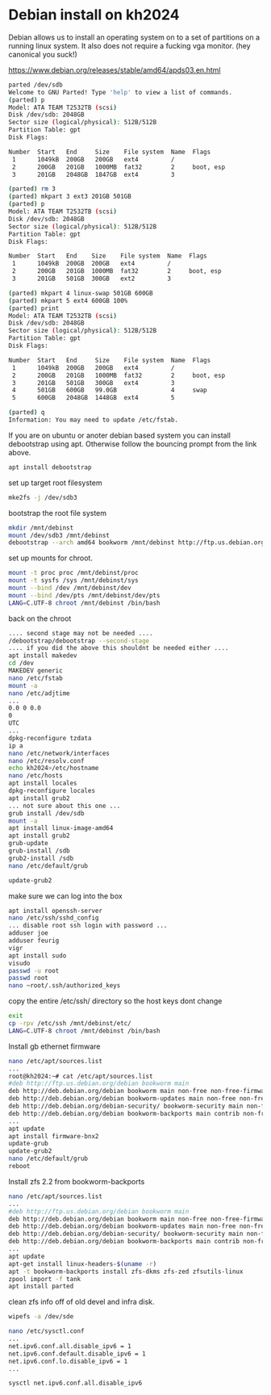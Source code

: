 # Debian install on kh2024

Debian allows us to install an operating system on to a set of partitions on a running linux system. It also does not require a fucking vga monitor. (hey canonical you suck!)

<https://www.debian.org/releases/stable/amd64/apds03.en.html>

```sh
parted /dev/sdb
Welcome to GNU Parted! Type 'help' to view a list of commands.
(parted) p
Model: ATA TEAM T2532TB (scsi)
Disk /dev/sdb: 2048GB
Sector size (logical/physical): 512B/512B
Partition Table: gpt
Disk Flags:

Number  Start   End     Size    File system  Name  Flags
 1      1049kB  200GB   200GB   ext4         /
 2      200GB   201GB   1000MB  fat32        2     boot, esp
 3      201GB   2048GB  1847GB  ext4         3

(parted) rm 3
(parted) mkpart 3 ext3 201GB 501GB
(parted) p
Model: ATA TEAM T2532TB (scsi)
Disk /dev/sdb: 2048GB
Sector size (logical/physical): 512B/512B
Partition Table: gpt
Disk Flags:

Number  Start   End    Size    File system  Name  Flags
 1      1049kB  200GB  200GB   ext4         /
 2      200GB   201GB  1000MB  fat32        2     boot, esp
 3      201GB   501GB  300GB   ext2         3

(parted) mkpart 4 linux-swap 501GB 600GB
(parted) mkpart 5 ext4 600GB 100%
(parted) print
Model: ATA TEAM T2532TB (scsi)
Disk /dev/sdb: 2048GB
Sector size (logical/physical): 512B/512B
Partition Table: gpt
Disk Flags:

Number  Start   End     Size    File system  Name  Flags
 1      1049kB  200GB   200GB   ext4         /
 2      200GB   201GB   1000MB  fat32        2     boot, esp
 3      201GB   501GB   300GB   ext4         3
 4      501GB   600GB   99.0GB               4     swap
 5      600GB   2048GB  1448GB  ext4         5

(parted) q
Information: You may need to update /etc/fstab.

```

If you are on ubuntu or anoter debian based system you can install debootstrap using apt.
Otherwise follow the bouncing prompt from the link above.

```sh
apt install debootstrap
```

set up target root filesystem

```sh
mke2fs -j /dev/sdb3
```
bootstrap the root file system

```sh
mkdir /mnt/debinst
mount /dev/sdb3 /mnt/debinst
debootstrap --arch amd64 bookworm /mnt/debinst http://ftp.us.debian.org/debian
```

set up mounts for chroot.


```sh
mount -t proc proc /mnt/debinst/proc
mount -t sysfs /sys /mnt/debinst/sys
mount --bind /dev /mnt/debinst/dev
mount --bind /dev/pts /mnt/debinst/dev/pts
LANG=C.UTF-8 chroot /mnt/debinst /bin/bash
```
back on the chroot

```sh
.... second stage may not be needed ....
/debootstrap/debootstrap --second-stage
.... if you did the above this shouldnt be needed either ....
apt install makedev
cd /dev
MAKEDEV generic
nano /etc/fstab
mount -a
nano /etc/adjtime
...
0.0 0 0.0
0
UTC
...
dpkg-reconfigure tzdata
ip a
nano /etc/network/interfaces
nano /etc/resolv.conf
echo kh2024>/etc/hostname
nano /etc/hosts
apt install locales
dpkg-reconfigure locales
apt install grub2
... not sure about this one ...
grub install /dev/sdb
mount -a
apt install linux-image-amd64
apt install grub2
grub-update
grub-install /sdb
grub2-install /sdb
nano /etc/default/grub

update-grub2
```

make sure we can log into the box

```sh
apt install openssh-server
nano /etc/ssh/sshd_config
... disable root ssh login with password ...
adduser joe
adduser feurig
vigr
apt install sudo
visudo
passwd -u root
passwd root
nano ~root/.ssh/authorized_keys
```

copy the entire /etc/ssh/ directory so the host keys dont change

```sh
exit
cp -rpv /etc/ssh /mnt/debinst/etc/
LANG=C.UTF-8 chroot /mnt/debinst /bin/bash
```

Install gb ethernet firmware

```sh
nano /etc/apt/sources.list
...
root@kh2024:~# cat /etc/apt/sources.list
#deb http://ftp.us.debian.org/debian bookworm main
deb http://deb.debian.org/debian bookworm main non-free non-free-firmware contrib
deb http://deb.debian.org/debian bookworm-updates main non-free non-free-firmware contrib
deb http://deb.debian.org/debian-security/ bookworm-security main non-free non-free-firmware contrib
deb http://deb.debian.org/debian bookworm-backports main contrib non-free non-free-firmware
...
apt update
apt install firmware-bnx2
update-grub
update-grub2
nano /etc/default/grub
reboot
```

Install zfs 2.2 from bookworm-backports

```sh
nano /etc/apt/sources.list
...
#deb http://ftp.us.debian.org/debian bookworm main
deb http://deb.debian.org/debian bookworm main non-free non-free-firmware contrib
deb http://deb.debian.org/debian bookworm-updates main non-free non-free-firmware contrib
deb http://deb.debian.org/debian-security/ bookworm-security main non-free non-free-firmware contrib
deb http://deb.debian.org/debian bookworm-backports main contrib non-free non-free-firmware
...
apt update
apt-get install linux-headers-$(uname -r)
apt -t bookworm-backports install zfs-dkms zfs-zed zfsutils-linux
zpool import -f tank
apt install parted
```

clean zfs info off of old devel and infra disk.

```sh
wipefs -a /dev/sde
```

```sh
nano /etc/sysctl.conf
...
net.ipv6.conf.all.disable_ipv6 = 1
net.ipv6.conf.default.disable_ipv6 = 1
net.ipv6.conf.lo.disable_ipv6 = 1
...

sysctl net.ipv6.conf.all.disable_ipv6
```
